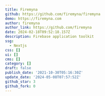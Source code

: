 ```yaml
---
title: Firemyna
github: https://github.com/firemyna/firemyna
demo: https://firemyna.com
author: firemyna
author_link: https://github.com/firemyna
date: 2024-02-18T09:52:18.157Z
description: Firebase application toolkit
ssg:
  - Nextjs
css: []
ui: []
cms: []
category: []
draft: false
publish_date: '2021-10-30T05:16:30Z'
update_date: '2024-05-08T07:57:52Z'
github_star: 3
github_fork: 0
---
```

